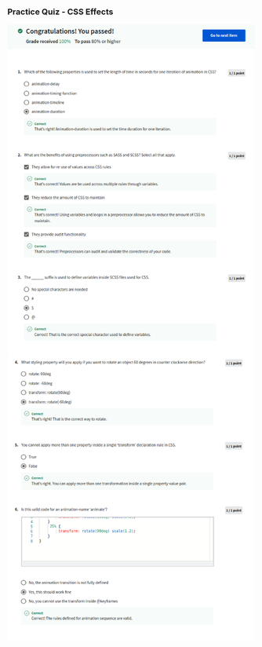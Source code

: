### Practice Quiz - CSS Effects

![](/C4-HTML-and-CSS-in-depth/week2/practice-quiz-css-effects/ss1.png)
![](/C4-HTML-and-CSS-in-depth/week2/practice-quiz-css-effects/ss2.png)